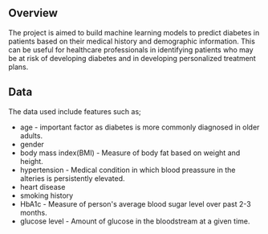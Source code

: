 ## Overview

The project is aimed to build machine learning models to predict diabetes in patients based on their medical history and demographic information. This can be useful for healthcare professionals in identifying patients who may be at risk of developing diabetes and in developing personalized treatment plans. 

## Data
The data used include features such as; 
* age - important factor as diabetes is more commonly diagnosed in older adults.
* gender
* body mass index(BMI) - Measure of body fat based on weight and height.
* hypertension - Medical condition in which blood preassure in the alteries is persistently elevated. 
* heart disease 
* smoking history
* HbA1c - Measure of person's average blood sugar level over past 2-3 months.
* glucose level - Amount of glucose in the bloodstream at a given time.
